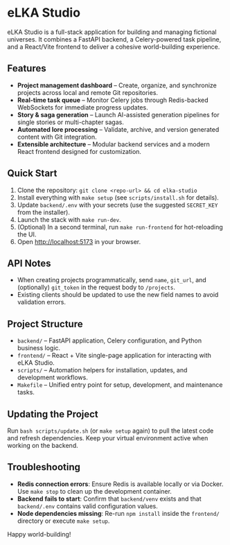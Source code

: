 # eLKA Studio

eLKA Studio is a full-stack application for building and managing fictional universes. It combines a FastAPI backend, a Celery-powered task pipeline, and a React/Vite frontend to deliver a cohesive world-building experience.

## Features
- **Project management dashboard** – Create, organize, and synchronize projects across local and remote Git repositories.
- **Real-time task queue** – Monitor Celery jobs through Redis-backed WebSockets for immediate progress updates.
- **Story & saga generation** – Launch AI-assisted generation pipelines for single stories or multi-chapter sagas.
- **Automated lore processing** – Validate, archive, and version generated content with Git integration.
- **Extensible architecture** – Modular backend services and a modern React frontend designed for customization.

## Quick Start
1. Clone the repository: `git clone <repo-url> && cd elka-studio`
2. Install everything with `make setup` (see `scripts/install.sh` for details).
3. Update `backend/.env` with your secrets (use the suggested `SECRET_KEY` from the installer).
4. Launch the stack with `make run-dev`.
5. (Optional) In a second terminal, run `make run-frontend` for hot-reloading the UI.
6. Open [http://localhost:5173](http://localhost:5173) in your browser.

## API Notes
- When creating projects programmatically, send `name`, `git_url`, and (optionally) `git_token` in the request body to `/projects`.
- Existing clients should be updated to use the new field names to avoid validation errors.

## Project Structure
- `backend/` – FastAPI application, Celery configuration, and Python business logic.
- `frontend/` – React + Vite single-page application for interacting with eLKA Studio.
- `scripts/` – Automation helpers for installation, updates, and development workflows.
- `Makefile` – Unified entry point for setup, development, and maintenance tasks.

## Updating the Project
Run `bash scripts/update.sh` (or `make setup` again) to pull the latest code and refresh dependencies. Keep your virtual environment active when working on the backend.

## Troubleshooting
- **Redis connection errors**: Ensure Redis is available locally or via Docker. Use `make stop` to clean up the development container.
- **Backend fails to start**: Confirm that `backend/venv` exists and that `backend/.env` contains valid configuration values.
- **Node dependencies missing**: Re-run `npm install` inside the `frontend/` directory or execute `make setup`.

Happy world-building!
